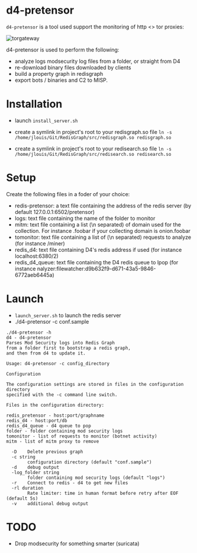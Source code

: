 # d4-pretensor
`d4-pretensor` is a tool used support the monitoring of http <> tor proxies:

![torgateway](https://user-images.githubusercontent.com/329725/115405462-8aecdf80-a1ee-11eb-9372-fa354219838d.png)


d4-pretensor is used to perform the following:

- analyze logs modsecurity log files from a folder, or straight from D4
- re-download binary files downloaded by clients
- build a property graph in redisgraph
- export bots / binaries and C2 to MISP.

# Installation
- launch `install_server.sh`
- create a symlink in project's root to your redisgraph.so file
`ln -s  /home/jlouis/Git/RedisGraph/src/redisgraph.so redisgraph.so`

- create a symlink in project's root to your redisearch.so file
`ln -s  /home/jlouis/Git/RedisGraph/src/redisearch.so redisearch.so`

# Setup
Create the following files in a foder of your choice:
- redis-pretensor: a text file containing the address of the redis server (by default 127.0.0.1:6502/pretensor)
- logs: text file containing the name of the folder to monitor
- mitm: text file containing a list (\n separated) of domain used for the collection. For instance .foobar if your collecting domain is onion.foobar
- tomonitor: text file containing a list of (\n separated) requests to analyze (for instance /miner)
- redis_d4: text file containing D4's redis address if used (for instance localhost:6380/2)
- redis_d4_queue: text file containing the D4 redis queue to lpop (for instance nalyzer:filewatcher:d9b632f9-d671-43a5-9846-6772aeb6445a)


# Launch
- `launch_server.sh` to launch the redis server
- ./d4-pretensor -c conf.sample

```
./d4-pretensor -h
d4 - d4-pretensor
Parses Mod Security logs into Redis Graph 
from a folder first to bootstrap a redis graph, 
and then from d4 to update it. 

Usage: d4-pretensor -c config_directory

Configuration

The configuration settings are stored in files in the configuration directory
specified with the -c command line switch.

Files in the configuration directory:

redis_pretensor - host:port/graphname
redis_d4 - host:port/db
redis_d4_queue - d4 queue to pop
folder - folder containing mod security logs
tomonitor - list of requests to monitor (botnet activity)
mitm - list of mitm proxy to remove

  -D	Delete previous graph
  -c string
    	configuration directory (default "conf.sample")
  -d	debug output
  -log_folder string
    	folder containing mod security logs (default "logs")
  -r	Connect to redis - d4 to get new files
  -rl duration
    	Rate limiter: time in human format before retry after EOF (default 5s)
  -v	additional debug output
``` 

# TODO
- Drop modsecurity for something smarter (suricata)
